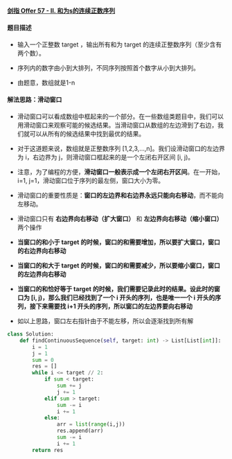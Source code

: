 #### [剑指 Offer 57 - II. 和为s的连续正数序列](https://leetcode-cn.com/problems/he-wei-sde-lian-xu-zheng-shu-xu-lie-lcof/)

#### 题目描述

- 输入一个正整数 target ，输出所有和为 target 的连续正整数序列（至少含有两个数）。
- 序列内的数字由小到大排列，不同序列按照首个数字从小到大排列。

- 由题意，数组就是1-n

#### 解法思路：滑动窗口

- 滑动窗口可以看成数组中框起来的一个部分。在一些数组类题目中，我们可以用滑动窗口来观察可能的候选结果。当滑动窗口从数组的左边滑到了右边，我们就可以从所有的候选结果中找到最优的结果。
- 对于这道题来说，数组就是正整数序列 [1,2,3,…,n]。我们设滑动窗口的左边界为 i，右边界为 j，则滑动窗口框起来的是一个左闭右开区间 [i, j)。
- 注意，为了编程的方便，**滑动窗口一般表示成一个左闭右开区间**。在一开始，i=1, j=1，滑动窗口位于序列的最左侧，窗口大小为零。

- 滑动窗口的重要性质是：**窗口的左边界和右边界永远只能向右移动**，而不能向左移动。
- 滑动窗口只有 **右边界向右移动（扩大窗口）** 和 **左边界向右移动（缩小窗口）** 两个操作
- **当窗口的和小于 target 的时候，窗口的和需要增加，所以要扩大窗口，窗口的右边界向右移动**
- **当窗口的和大于 target 的时候，窗口的和需要减少，所以要缩小窗口，窗口的左边界向右移动**
- **当窗口的和恰好等于 target 的时候，我们需要记录此时的结果。设此时的窗口为 [i, j)，那么我们已经找到了一个 i 开头的序列，也是唯一一个 i 开头的序列，接下来需要找 i+1 开头的序列，所以窗口的左边界要向右移动**

- 如以上思路，窗口左右指针由于不能左移，所以会逐渐找到所有解

```python
class Solution:
    def findContinuousSequence(self, target: int) -> List[List[int]]:
        i = 1
        j = 1
        sum = 0
        res = []
        while i <= target // 2:
            if sum < target:
                sum += j
                j += 1
            elif sum > target:
                sum -= i
                i += 1
            else:
                arr = list(range(i,j))
                res.append(arr)
                sum -= i
                i += 1
        return res
```

